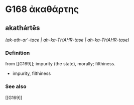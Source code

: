# G168 ἀκαθάρτης

## akathártēs

_(ak-ath-ar'-tace | ah-ka-THAHR-tase | ah-ka-THAHR-tase)_

### Definition

from [[G169]]; impurity (the state), morally; filthiness.

- impurity, filthiness

### See also

[[G169]]

